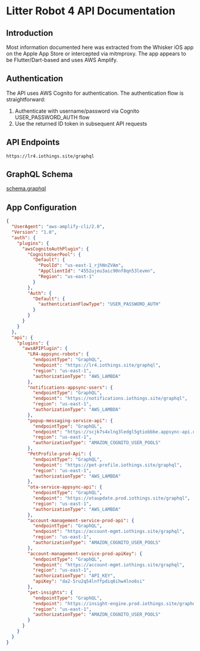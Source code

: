 # Litter Robot 4 API Documentation

## Introduction

Most information documented here was extracted from the Whisker iOS app on the Apple App Store or intercepted via mitmproxy. The app appears to be Flutter/Dart-based and uses AWS Amplify.

## Authentication

The API uses AWS Cognito for authentication. The authentication flow is straightforward:

1. Authenticate with username/password via Cognito USER_PASSWORD_AUTH flow
2. Use the returned ID token in subsequent API requests

## API Endpoints

`https://lr4.iothings.site/graphql`

## GraphQL Schema

[schema.graphql](schema.graphql)

## App Configuration

```json
{
  "UserAgent": "aws-amplify-cli/2.0",
  "Version": "1.0",
  "auth": {
    "plugins": {
      "awsCognitoAuthPlugin": {
        "CognitoUserPool": {
          "Default": {
            "PoolId": "us-east-1_rjhNnZVAm",
            "AppClientId": "4552ujeu3aic90nf8qn53levmn",
            "Region": "us-east-1"
          }
        },
        "Auth": {
          "Default": {
            "authenticationFlowType": "USER_PASSWORD_AUTH"
          }
        }
      }
    }
  },
  "api": {
    "plugins": {
      "awsAPIPlugin": {
        "LR4-appsync-robots": {
          "endpointType": "GraphQL",
          "endpoint": "https://lr4.iothings.site/graphql",
          "region": "us-east-1",
          "authorizationType": "AWS_LAMBDA"
        },
        "notifications-appsync-users": {
          "endpointType": "GraphQL",
          "endpoint": "https://notifications.iothings.site/graphql",
          "region": "us-east-1",
          "authorizationType": "AWS_LAMBDA"
        },
        "popup-messaging-service-api": {
          "endpointType": "GraphQL",
          "endpoint": "https://scjk7s4xlng3ledgl5gtiobbbe.appsync-api.us-east-1.amazonaws.com/graphql",
          "region": "us-east-1",
          "authorizationType": "AMAZON_COGNITO_USER_POOLS"
        },
        "PetProfile-prod-Api": {
          "endpointType": "GraphQL",
          "endpoint": "https://pet-profile.iothings.site/graphql",
          "region": "us-east-1",
          "authorizationType": "AWS_LAMBDA"
        },
        "ota-service-appsync-api": {
          "endpointType": "GraphQL",
          "endpoint": "https://otaupdate.prod.iothings.site/graphql",
          "region": "us-east-1",
          "authorizationType": "AWS_LAMBDA"
        },
        "account-management-service-prod-api": {
          "endpointType": "GraphQL",
          "endpoint": "https://account-mgmt.iothings.site/graphql",
          "region": "us-east-1",
          "authorizationType": "AMAZON_COGNITO_USER_POOLS"
        },
        "account-management-service-prod-apiKey": {
          "endpointType": "GraphQL",
          "endpoint": "https://account-mgmt.iothings.site/graphql",
          "region": "us-east-1",
          "authorizationType": "API_KEY",
          "apiKey": "da2-5ru2q54lnffpdiq6ihw4lno6si"
        },
        "pet-insights": {
          "endpointType": "GraphQL",
          "endpoint": "https://insight-engine.prod.iothings.site/graphql",
          "region": "us-east-1",
          "authorizationType": "AMAZON_COGNITO_USER_POOLS"
        }
      }
    }
  }
}
```
